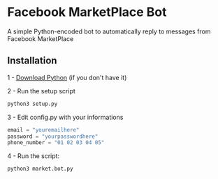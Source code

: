 # Facebook MarketPlace Bot

A simple Python-encoded bot to automatically reply to messages from Facebook MarketPlace

## Installation

1 - [Download Python](https://www.python.org/downloads/) (if you don't have it)

2 - Run the setup script
```bash
python3 setup.py
```

3 - Edit config.py with your informations
```python
email = "youremailhere"
password = "yourpasswordhere"
phone_number = "01 02 03 04 05"
```

4 - Run the script:
```bash
python3 market.bot.py
```